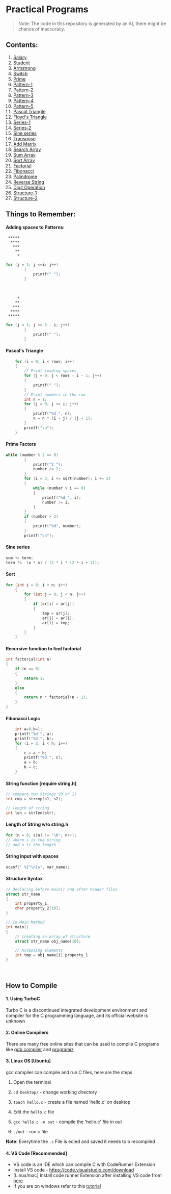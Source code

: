 # Practical Programs

> Note: The code in this repository is generated by an AI, there might be chance of inaccuracy.

## Contents:

1. [Salary](/src/documentation/1.md)
2. [Student](/src/documentation/2.md)
3. [Armstrong](/src/documentation/3.md)
4. [Switch](/src/documentation/4.md)
5. [Prime](/src/documentation/5.md)
6. [Pattern-1](/src/documentation/6.md)
7. [Pattern-2](/src/documentation/7.md)
8. [Pattern-3](/src/documentation/8.md)
9. [Pattern-4](/src/documentation/9.md)
10. [Pattern-5](/src/documentation/10.md)
11. [Pascal Triangle](/src/documentation/11.md)
12. [Floyd's Triangle](/src/documentation/12.md)
13. [Series-1](/src/documentation/13.md)
14. [Series-2](/src/documentation/14.md)
15. [Sine series](/src/documentation/15.md)
16. [Transpose](/src/documentation/16.md)
17. [Add Matrix](/src/documentation/17.md)
18. [Search Array](/src/documentation/18.md)
19. [Sum Array](/src/documentation/19.md)
20. [Sort Array](/src/documentation/20.md)
21. [Factorial](/src/documentation/21.md)
22. [Fibonacci](/src/documentation/22.md)
23. [Palindrome](/src/documentation/23.md)
24. [Reverse String](/src/documentation/24.md)
25. [Digit Operation](/src/documentation/25.md)
26. [Structure-1](/src/documentation/26.md)
27. [Structure-2](/src/documentation/27.md)

## Things to Remember:

#### Adding spaces to Patterns:

```
 *****
  ****
   ***
    **
     *
```

```c
for (j = 1; j <=i; j++)
        {
            printf(" ");
        }
```

<br>

```
     *
    **
   ***
  ****
 *****
```

```c
for (j = 1; j <= 5 - i; j++)
        {
            printf(" ");
        }
```

#### Pascal's Triangle

```c
    for (i = 0; i < rows; i++)
    {
        // Print leading spaces
        for (j = 0; j < rows - i - 1; j++)
        {
            printf(" ");
        }
        // Print numbers in the row
        int n = 1;
        for (j = 0; j <= i; j++)
        {
            printf("%d ", n);
            n = n * (i - j) / (j + 1);
        }
        printf("\n");
    }


```

#### Prime Factors

```c
while (number % 2 == 0)
        {
            printf("2 ");
            number /= 2;
        }
        for (i = 3; i <= sqrt(number); i += 2)
        {
            while (number % i == 0)
            {
                printf("%d ", i);
                number /= i;
            }
        }
        if (number > 2)
        {
            printf("%d", number);
        }
        printf("\n");
```

#### Sine series

```c
sum += term;
term *= -(x * x) / (2 * i * (2 * i + 1));
```

#### Sort

```c
for (int i = 0; i < n; i++)
    {
        for (int j = 0; j < n; j++)
        {
            if (ar[i] > ar[j])
            {
                tmp = ar[j];
                ar[j] = ar[i];
                ar[i] = tmp;
            }
        }
    }
```

#### Recursive function to find factorial

```c
int factorial(int n)
{
    if (n == 0)
    {
        return 1;
    }
    else
    {
        return n * factorial(n - 1);
    }
}
```

#### Fibonacci Logic

```c
    int a=0,b=1;
    printf("%d ", a);
    printf("%d ", b);
    for (i = 2; i < n; i++)
    {
        c = a + b;
        printf("%d ", c);
        a = b;
        b = c;
    }
```

#### String function [require string.h]

```c 
// compare two Strings (0 or 1)
int cmp = strcmp(s1, s2);

// length of string
int len = strlen(str); 
```

#### Length of String w/o string.h

```c
for (n = 0; s[n] != '\0'; n++);
// where s is the string
// and n is the length
```

#### String input with spaces

```c
scanf(" %[^\n]s", var_name);
```

#### Structure Syntax

```c
// Declaring before main() and after header files
struct str_name
{
    int property_1;
    char property_2[10];
}

// In Main Method
int main()
{
    // creating an array of structure
    struct str_name obj_name[10];

    // Accessing elements
    int tmp = obj_name[i].property_1
}
```

<br>

## How to Compile

#### 1. Using TurboC

Turbo C is a discontinued integrated development environment and compiler for the C programming language, and its official website is unknown

#### 2. Online Compilers

There are many free online sites that can be used to compile C programs like [gdb compiler](https://www.onlinegdb.com/online_c_compiler) and [programiz](https://www.programiz.com/c-programming/online-compiler/)

#### 3. Linux OS [Ubuntu]

gcc compiler can compile and run C files, here are the steps

1. Open the terminal

2. `cd Desktop/` - change working directory

3. `touch hello.c` - create a file named 'hello.c' on desktop

4. Edit the `hello.c` file

5. `gcc hello.c -o out` - compile the 'hello.c' file in out

6. `./out` - run c file

**Note:** Everytime the `.c` File is edied and saved it needs to b recompiled

#### 4. VS Code [Recommended]

- VS code is an IDE which can compile C with CodeRunner Extension
- Install VS code - https://code.visualstudio.com/download
- [Linux/mac] Install code runner Extension after installing VS code from [here](https://marketplace.visualstudio.com/items?itemName=formulahendry.code-runner)
- If you are on windows refer to this [tutorial](https://www.youtube.com/watch?v=oaebkkOP2Qg)

<br>

